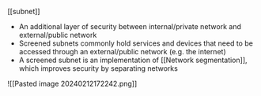 [[subnet]]
- An additional layer of security between internal/private network and external/public network
- Screened subnets commonly hold services and devices that need to be accessed through an external/public network (e.g. the internet)
- A screened subnet is an implementation of [[Network segmentation]], which improves security by separating networks

![[Pasted image 20240212172242.png]]